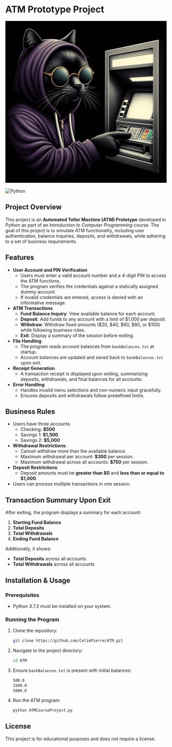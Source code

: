 # ATM Prototype Project

![ATM Prototype](atm-cat3.jpeg)

![Python](https://img.shields.io/badge/Python-3.7.2-blue.svg)

## Project Overview
This project is an **Automated Teller Machine (ATM) Prototype** developed in Python as part of an *Introduction to Computer Programming* course. The goal of this project is to simulate ATM functionality, including user authentication, balance inquiries, deposits, and withdrawals, while adhering to a set of business requirements.

## Features
- **User Account and PIN Verification**
  - Users must enter a valid account number and a 4-digit PIN to access the ATM functions.
  - The program verifies the credentials against a statically assigned dummy account.
  - If invalid credentials are entered, access is denied with an informative message.
- **ATM Transactions**
  - **Fund Balance Inquiry**: View available balance for each account.
  - **Deposit**: Add funds to any account with a limit of $1,000 per deposit.
  - **Withdraw**: Withdraw fixed amounts ($20, $40, $60, $80, or $100) while following business rules.
  - **Exit**: Display a summary of the session before exiting.
- **File Handling**
  - The program reads account balances from `bankBalances.txt` at startup.
  - Account balances are updated and saved back to `bankBalances.txt` upon exit.
- **Receipt Generation**
  - A transaction receipt is displayed upon exiting, summarizing deposits, withdrawals, and final balances for all accounts.
- **Error Handling**
  - Handles invalid menu selections and non-numeric input gracefully.
  - Ensures deposits and withdrawals follow predefined limits.

## Business Rules
- Users have three accounts:
  - Checking: **$500**
  - Savings 1: **$1,500**
  - Savings 2: **$5,000**
- **Withdrawal Restrictions**:
  - Cannot withdraw more than the available balance.
  - Maximum withdrawal per account: **$300** per session.
  - Maximum withdrawal across all accounts: **$750** per session.
- **Deposit Restrictions**:
  - Deposit amounts must be **greater than $0** and **less than or equal to $1,000**.
- Users can process multiple transactions in one session.

## Transaction Summary Upon Exit
After exiting, the program displays a summary for each account:
1. **Starting Fund Balance**
2. **Total Deposits**
3. **Total Withdrawals**
4. **Ending Fund Balance**

Additionally, it shows:
- **Total Deposits** across all accounts
- **Total Withdrawals** across all accounts

## Installation & Usage
### Prerequisites
- Python 3.7.2 must be installed on your system.

### Running the Program
1. Clone the repository:
   ```bash
   git clone https://github.com/CeliePierre/ATM.git
   ```
2. Navigate to the project directory:
   ```bash
   cd ATM
   ```
3. Ensure `bankBalances.txt` is present with initial balances:
   ```
   500.0
   1500.0
   5000.0
   ```
4. Run the ATM program:
   ```bash
   python ATMCourseProject.py
   ```

## License
This project is for educational purposes and does not require a license.
